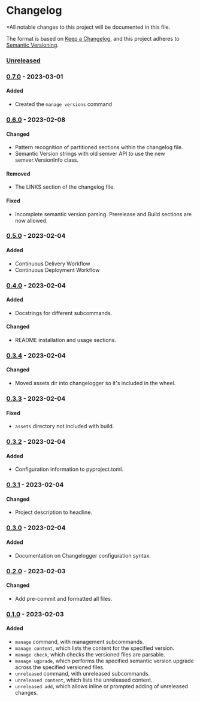<!--
  !! THIS FILE IS MAINTAINED USING THE CHANGELOGGER TOOL.
  !! MODIFICATION OF THIS FILE BY HAND MAY BREAK USAGE WITH THE CHANGELOGGER TOOL.
-->
# Changelog
*All notable changes to this project will be documented in this file.

The format is based on [Keep a Changelog](https://keepachangelog.com/en/1.0.0/),
and this project adheres to [Semantic Versioning](https://semver.org/spec/v2.0.0.html).

<!-- BEGIN RELEASE NOTES -->
### [Unreleased]

### [0.7.0] - 2023-03-01

#### Added
- Created the `manage versions` command

### [0.6.0] - 2023-02-08

#### Changed
- Pattern recognition of partitioned sections within the changelog file.
- Semantic Version strings with old semver API to use the new semver.VersionInfo class.

#### Removed
- The LINKS section of the changelog file.

#### Fixed
- Incomplete semantic version parsing. Prerelease and Build sections are now allowed.

### [0.5.0] - 2023-02-04

#### Added
- Continuous Delivery Workflow
- Continuous Deployment Workflow

### [0.4.0] - 2023-02-04

#### Added
- Docstrings for different subcommands.

#### Changed
- README installation and usage sections.

### [0.3.4] - 2023-02-04

#### Changed
- Moved assets dir into changelogger so it's included in the wheel.

### [0.3.3] - 2023-02-04

#### Fixed
- `assets` directory not included with build.

### [0.3.2] - 2023-02-04

#### Added
- Configuration information to pyproject.toml.

### [0.3.1] - 2023-02-04

#### Changed
- Project description to headline.

### [0.3.0] - 2023-02-04

#### Added
- Documentation on Changelogger configuration syntax.

### [0.2.0] - 2023-02-03

#### Changed
- Add pre-commit and formatted all files.

### [0.1.0] - 2023-02-03

#### Added
- `manage` command, with management subcommands.
- `manage content`, which lists the content for the specified version.
- `manage check`, which checks the versioned files are parsable.
- `manage ugprade`, which performs the specified semantic version upgrade across the specified versioned files.
- `unreleased` command, with unreleased subcommands.
- `unreleased content`, which lists the unreleased content.
- `unreleased add`, which allows inline or prompted adding of unreleased changes.
<!-- END RELEASE NOTES -->
<!-- BEGIN LINKS -->
[Unreleased]: https://github.com/award28/changelogger/compare/0.7.0...HEAD
[0.7.0]: https://github.com/award28/changelogger/compare/0.6.0...0.7.0
[0.6.0]: https://github.com/award28/changelogger/compare/0.5.0...0.6.0
[0.5.0]: https://github.com/award28/changelogger/compare/0.4.0...0.5.0
[0.4.0]: https://github.com/award28/changelogger/compare/0.3.4...0.4.0
[0.3.4]: https://github.com/award28/changelogger/compare/0.3.3...0.3.4
[0.3.3]: https://github.com/award28/changelogger/compare/0.3.2...0.3.3
[0.3.2]: https://github.com/award28/changelogger/compare/0.3.1...0.3.2
[0.3.1]: https://github.com/award28/changelogger/compare/0.3.0...0.3.1
[0.3.0]: https://github.com/award28/changelogger/compare/0.2.0...0.3.0
[0.2.1]: https://github.com/award28/changelogger/compare/0.2.0...0.2.1
[0.2.0]: https://github.com/award28/changelogger/compare/0.1.0...0.2.0
[0.1.0]: https://github.com/award28/changelogger/commit/fc688488620df4fe014c9d1b55782b75a674fa15
<!-- END LINKS -->

